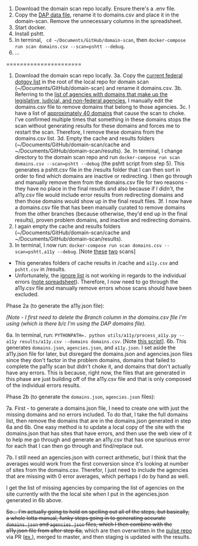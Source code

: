 
1. Download the domain scan repo locally.  Ensure there's a .env file.
2. Copy the [DAP data file](https://pulse.cio.gov/data/domains/analytics.csv), rename it to domains.csv and place it in the domain-scan.  Remove the unnecessary columns in the spreadsheet.
3. Start docker.
4. Install pshtt.
4. In terminal, ` cd ~/Documents/GitHub/domain-scan`, then `docker-compose run scan domains.csv --scan=pshtt --debug`.
5. ...


======================


1. Download the domain scan repo locally.
3a. Copy the [current federal dotgov list](https://raw.githubusercontent.com/GSA/data/master/dotgov-domains/current-federal.csv) in the root of the local repo for domain scan (~/Documents/GitHub/domain-scan) and rename it domains.csv.
3b. Referring to the [list of agencies with domains that make up the legislative, judicial, and non-federal agencies](https://github.com/18F/domain-scan/blob/master/utils/a11y/process_a11y.py#L20-L35), I manually edit the domains.csv file to remove domains that belong to those agencies.
3c.  I have a list of [approximately 40 domains](https://github.com/18F/domain-scan/issues/110) that cause the scan to choke. I've confirmed multiple times that something in these domains stops the scan without generating results for these domains and forces me to restart the scan.  Therefore, I remove these domains from the domains.csv list.
3d. Empty the cache and results folders (~/Documents/GitHub/domain-scan/cache and ~/Documents/GitHub/domain-scan/results).
3e. In terminal, I change directory to the domain scan repo and run `docker-compose run scan domains.csv --scan=pshtt --debug` (the pshtt script from step 5).  This generates a pshtt.csv file in the /results folder that I can then sort in order to find which domains are inactive or redirecting.  I then go through and manually remove them from the domains.csv file for two reasons - they have no place in the final results and also because if I didn't, the a11y.csv file would include error results from redirecting domains and then those domains would show up in the final result files.
3f. I now have a domains.csv file that has been manually curated to remove domains from the other branches (because otherwise, they'd end up in the final results), proven problem domains, and inactive and redirecting domains.
4. I again empty the cache and results folders (~/Documents/GitHub/domain-scan/cache and ~/Documents/GitHub/domain-scan/results).
5. In terminal, I now run: `docker-compose run scan domains.csv --scan=pshtt,a11y --debug`.    [Note [these](https://github.com/18F/domain-scan/blob/master/scanners/a11y.py) [two](https://github.com/18F/domain-scan/blob/master/scanners/pshtt.py) scans]
  * This generates folders of cache results in /cache and `a11y.csv` and `pshtt.csv` in /results.
  * Unfortunately, the [ignore list](https://github.com/18F/domain-scan/blob/master/scanners/a11y.py#L65-L101) is not working in regards to the individual errors ([note spreadsheet](https://docs.google.com/spreadsheets/d/1IGpMCTzUZl4uavAsfyUPLjeUt227rKkKnmNMp0bpbkM/edit#gid=0)).  Therefore, I now need to go through the a11y.csv file and manually remove errors whose scans should have been excluded.

Phase 2a (to generate the a11y.json file):

_[Note - I first need to delete the Branch column in the domains.csv file I'm using (which is there b/c I'm using the DAP domains file)._

6a. In terminal, run: `PYTHONPATH=. python utils/a11y/process_a11y.py --a11y results/a11y.csv --domains domains.csv`.   [Note [this script](https://github.com/18F/domain-scan/blob/master/utils/a11y/process_a11y.py)].
6b. This generates `domains.json`, `agencies.json`, and `a11y.json`.  I set aside the a11y.json file for later, but disregard the domains.json and agencies.json files since they don't factor in the problem domains, domains that failed to complete the pa11y scan but didn't choke it, and domains that don't actually have any errors.  This is because, right now, the files that are generated in this phase are just building off of the a11y.csv file and that is only composed of the individual errors results.

Phase 2b (to generate the `domains.json`, `agencies.json` files):

7a.  First - to generate a domains.json file, I need to create one with just the missing domains and no errors included.  To do that, I take the full domains list, then remove the domains that are in the domains.json generated in step 6a and 6b.  One easy method is to update a local copy of the site with the domains.json that has sites that have errors, and then use the web view of it to help me go through and generate an a11y.csv that has one spurious error for each that I can then go through and find/replace out.

7b. I still need an agencies.json with correct arithmetic, but I think that the averages would work from the first conversion since it's looking at number of sites from the domains.csv.  Therefor, I just need to include the agencies that are missing with 0 error averages, which perhaps I do by hand as well.

I get the list of missing agencies by comparing the list of agencies on the site currently with the the local site when I put in the agencies.json generated in 6b above.



~~So... I'm actually going to hold on spelling out all of the steps, but basically, a whole lotta manual, funky steps going in to generating accurate `domains.json` and `agencies.json` files, which I then combine with the a11y.json file from after step 6a,~~ which are then overwritten in the [pulse repo](https://github.com/18F/pulse/tree/master/static/data/tables/accessibility) via PR ([ex.](https://github.com/18F/pulse/pull/581)), merged to master, and then staging is updated with the results.
